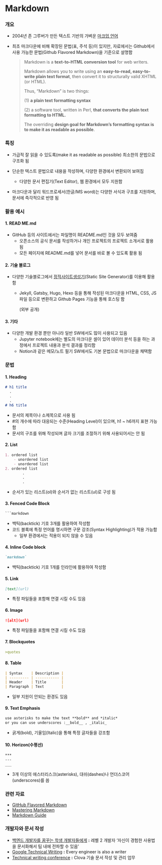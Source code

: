 # Markdown

### 개요

- 2004년 존 그루버가 만든 텍스트 기반의 가벼운 [마크업 언어](https://ko.wikipedia.org/wiki/%EB%A7%88%ED%81%AC%EC%97%85_%EC%96%B8%EC%96%B4)

- 최초 마크다운에 비해 확장된 문법(표, 주석 등)이 있지만, 자료에서는 Github에서 사용 가능한 문법(Github Flavored Markdown)을 기준으로 설명함

  > Markdown is a **text-to-HTML conversion tool** for web writers.
  >
  > Markdown allows you to write using an **easy-to-read, easy-to-write plain text format**, then convert it to structurally valid XHTML (or HTML).
  >
  > 
  >
  > Thus, “Markdown” is two things:
  >
  > (1) **a plain text formatting syntax**
  >
  > (2) a software tool, written in Perl, **that converts the plain text formatting to HTML.**
  >
  > 
  >
  > The overriding **design goal for Markdown’s formatting syntax is to make it as readable as possible**. 





### 특징

- 가급적 잘 읽을 수 있도록(make it as readable as possible) 최소한의 문법으로 구조화 됨
- 단순한 텍스트 문법으로 내용을 작성하며, 다양한 환경에서 변환되어 보여짐
  - 다양한 문서 편집기(Text Editor), 웹 환경에서 모두 지원함

- 마크다운과 달리 워드프로세서(한글/MS word)는 다양한 서식과 구조를 지원하며, 문서에 즉각적으로 반영 됨





### 활용 예시

#### 1. READ ME.md

- GitHub 등의 사이트에서는 파일명이 README.md인 것을 모두 보여줌
  - 오픈소스의 공식 문서를 작성하거나 개인 프로젝트의 프로젝트 소개서로 활용 됨
  - 모든 페이지에 README.md를 넣어 문서를 바로 볼 수 있도록 활용 됨



#### 2. 기술 블로그

- 다양한 기술블로그에서 [정적사이트생성기](https://www.daleseo.com/spa-ssg-ssr/#ssg-static-site-generator)(Static Site Generator)를 이용해 활용함
  
  - Jekyll, Gatsby, Hugo, Hexo 등을 통해 작성된 마크다운을 HTML, CSS, JS 파일 등으로 변환하고 Github Pages 기능을 통해 호스팅 함
  
    (외부 공개)



#### 3. 기타

- 다양한 개발 환경 뿐만 아니라 일반 SW에서도 많이 사용되고 있음
  - Jupyter notebook에는 별도의 마크다운 셀이 있어 데이터 분석 등을 하는 과정에서 프로젝트 내용과 분석 결과를 정리함
  - Notion과 같은 메모/노트 필기 SW에서도 기본 문법으로 마크다운을 채택함





### 문법

#### 1. Heading #

```markdown
# h1 title
  .
  .
  .
# h6 title
```
- 문서의 제목이나 소제목으로 사용 됨
- #의 개수에 따라 대응되는 수준(Heading Level)이 있으며, h1 ~ h6까지 표현 가능함
- 문서의 구조를 위해 작성되며 글자 크기를 조절하기 위해 사용되어서는 안 됨



#### 2. List

```markdown
1. ordered list
	- unordered list
	- unordered list
2. ordered list
		.
		.
		.
```

- 순서가 있는 리스트(ol)와 순서가 없는 리스트(ul)로 구성 됨



#### 3. Fenced Code Block

```markdown
​```markdown
```

- 백틱(backtick) 기호 3개를 활용하여 작성함
- 코드 블록에 특정 언어를 명시하면 구문 강조(Syntax Highlighting)가 적용 가능함
  - 일부 환경에서는 적용이 되지 않을 수 있음



#### 4.  Inline Code block 

```markdown
`markdown`
```

- 백틱(backtick) 기호 1개를 인라인에 활용하여 작성함



#### 5. Link

```markdown
[text](url)
```

- 특정 파일들을 포함해 연결 시킬 수도 있음



#### 6. Image

```markdown
![alt](url)
```

- 특정 파일들을 포함해 연결 시킬 수도 있음



#### 7.  Blockquotes

```markdown
>quotes
```



#### 8. Table

```markdown
| Syntax    | Description |
| --------- | ----------- |
| Header    | Title       |
| Paragraph | Text        |
```

- 일부 지원이 안되는 환경도 있음



#### 9. Text Emphasis

```markdown
use asterisks to make the text **bold** and *italic*
or you can use underscores :__bold__ , _italic_
```

- 굵게(bold), 기울임(Italic)을 통해 특정 글자들을 강조함



#### 10. Horizon(수평선)

```markdown
***
---
___
```

- 3개 이상의 애스터리스크(asterisks), 대쉬(dashes)나 언더스코어(underscores)를 씀





### 관련 자료

- [GitHub Flavored Markdown](https://github.github.com/gfm/)
- [Mastering Markdown](https://guides.github.com/features/mastering-markdown/)
- [Markdown Guide](https://www.markdownguide.org/)





### 개발자와 문서 작성

- [백엔드 개발자를 꿈꾸는 학생 개발자들에게](https://d2.naver.com/news/3435170)  **:**  레벨 2 개발자  ‘자신이 경험한 사용법을 문서화해서 팀 내에 전파할 수 있음’
- [Google Technical Writing](https://developers.google.com/tech-writing)  **:**  Every engineer is also a writer
- [Technical writing conference](https://engineering.linecorp.com/ko/blog/write-the-docs-prague-2018-recap/ )  **:**  Clova 기술 문서 작성 및 관리 업무

